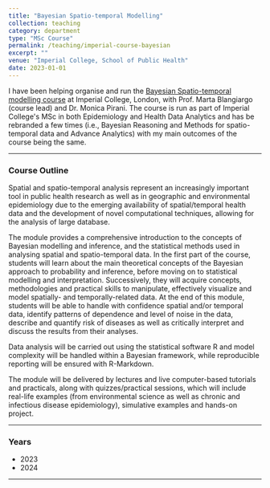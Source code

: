 ```yaml
---
title: "Bayesian Spatio-temporal Modelling"
collection: teaching
category: department
type: "MSc Course"
permalink: /teaching/imperial-course-bayesian
excerpt: ""
venue: "Imperial College, School of Public Health"
date: 2023-01-01
---
```


I have been helping organise and run the [Bayesian Spatio-temporal modelling course](https://martablangiardo.github.io/) at Imperial College, London, with Prof. Marta Blangiargo (course lead) and Dr. Monica Pirani. The course is run as part of Imperial College's MSc in both Epidemiology and Health Data Analytics and has be rebranded a few times (i.e., Bayesian Reasoning and Methods for spatio-temporal data and Advance Analytics) with my main outcomes of the course being the same. 

------------------------------------------------------------------------

### Course Outline

Spatial and spatio-temporal analysis represent an increasingly important tool in public health research as well as in geographic and environmental epidemiology due to the emerging availability of spatial/temporal health data and the development of novel computational techniques, allowing for the analysis of large database.

The module provides a comprehensive introduction to the concepts of Bayesian modelling and inference, and the statistical methods used in analysing spatial and spatio-temporal data. In the first part of the course, students will learn about the main theoretical concepts of the Bayesian approach to probability and inference, before moving on to statistical modelling and interpretation. Successively, they will acquire concepts, methodologies and practical skills to manipulate, effectively visualize and model spatially- and temporally-related data. At the end of this module, students will be able to handle with confidence spatial and/or temporal data, identify patterns of dependence and level of noise in the data, describe and quantify risk of diseases as well as critically interpret and discuss the results from their analyses.

Data analysis will be carried out using the statistical software R and model complexity will be handled within a Bayesian framework, while reproducible reporting will be ensured with R-Markdown.

The module will be delivered by lectures and live computer-based tutorials and practicals, along with quizzes/practical sessions, which will include real-life examples (from environmental science as well as chronic and infectious disease epidemiology), simulative examples and hands-on project.

------------------------------------------------------------------------

### Years

- 2023
- 2024

------------------------------------------------------------------------